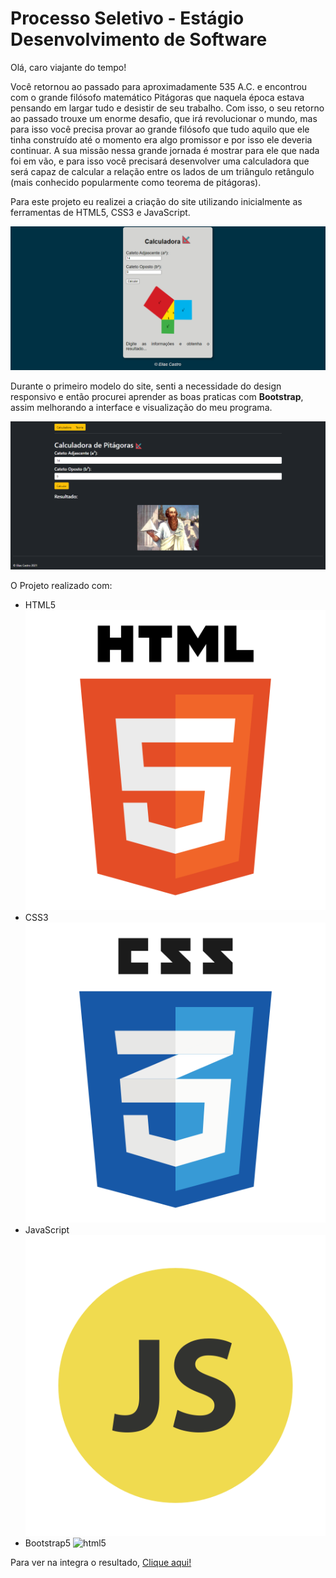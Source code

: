 # Processo Seletivo - Estágio Desenvolvimento de Software
 
Olá, caro viajante do tempo!

Você retornou ao passado para aproximadamente 535 A.C. e encontrou com o grande
filósofo matemático Pitágoras que naquela época estava pensando em largar tudo e desistir
de seu trabalho. Com isso, o seu retorno ao passado trouxe um enorme desafio, que irá
revolucionar o mundo, mas para isso você precisa provar ao grande filósofo que tudo aquilo
que ele tinha construído até o momento era algo promissor e por isso ele deveria continuar.
A sua missão nessa grande jornada é mostrar para ele que nada foi em vão, e para isso você
precisará desenvolver uma calculadora que será capaz de calcular a relação entre os lados de
um triângulo retângulo (mais conhecido popularmente como teorema de pitágoras).


Para este projeto eu realizei a criação do site utilizando inicialmente as ferramentas de HTML5, CSS3 e JavaScript. 

![layout antigo](imagens/layoutantigo.png)

Durante o primeiro modelo do site, senti a necessidade do design responsivo e então procurei aprender as boas praticas com **Bootstrap**, assim melhorando a interface e visualização do meu programa.

![layout antigo](imagens/layoutnovo.png)

O Projeto realizado com:
- HTML5 ![html5](imagens/iconehtml5.png)
- CSS3 ![html5](imagens/iconecss3.png)
- JavaScript ![html5](imagens/iconejs.png)
- Bootstrap5 ![html5](imagens/bootstrap.png)

Para ver na integra o resultado, [Clique aqui!](https://eliascastrosousa.github.io/DesafioCromai/)


